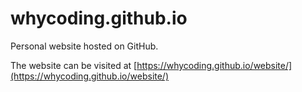 # whycoding.github.io

Personal website hosted on GitHub. 

The website can be visited at [https://whycoding.github.io/website/](https://whycoding.github.io/website/)